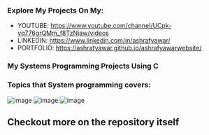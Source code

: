 ### Explore My Projects On My:
  - YOUTUBE: https://www.youtube.com/channel/UCpk-yq776grQMm_f8TzNjaw/videos
  - LINKEDIN: https://www.linkedin.com/in/ashrafyawar/
  - PORTFOLIO: https://ashrafyawar.github.io/ashrafyawarwebsite/

### My Systems Programming Projects Using C
### Topics that System programming covers:

![image](https://user-images.githubusercontent.com/32710632/202785460-73e46596-bda6-495b-aa46-0dca99e7c62e.png)
![image](https://user-images.githubusercontent.com/32710632/202785532-105b7633-095a-4694-8389-648493463426.png)
![image](https://user-images.githubusercontent.com/32710632/202785577-1abe84ae-106e-4e7c-bc47-f16e7a7eea56.png)

## Checkout more on the repository itself
